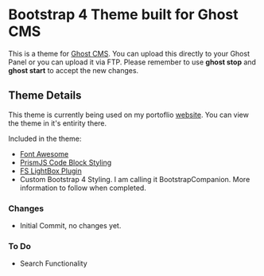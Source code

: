 # Bootstrap 4 Theme built for Ghost CMS
This is a theme for [Ghost CMS](https://ghost.org/). You can upload this directly to your Ghost Panel or you can upload it via FTP. Please remember to use **ghost stop** and **ghost start** to accept the new changes.

## Theme Details

This theme is currently being used on my portoflio [website](https://harleybfrank.com). You can view the theme in it's entirity there.

Included in the theme:

- [Font Awesome](https://fontawesome.com/)
- [PrismJS Code Block Styling](https://prismjs.com/)
- [FS LightBox Plugin](https://fslightbox.com/)
- Custom Bootstrap 4 Styling. I am calling it BootstrapCompanion. More information to follow when completed.

### Changes

- Initial Commit, no changes yet.

### To Do

- Search Functionality
